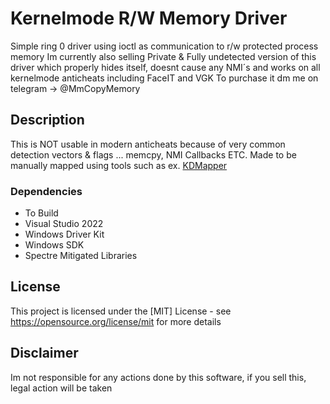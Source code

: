 # Kernelmode R/W Memory Driver
Simple ring 0 driver using ioctl as communication to r/w protected process memory
Im currently also selling Private & Fully undetected version of this driver which properly hides itself, doesnt cause any NMI´s and works on all kernelmode anticheats including FaceIT and VGK
To purchase it dm me on telegram -> @MmCopyMemory

## Description
This is NOT usable in modern anticheats because of very common detection vectors & flags ... memcpy, NMI Callbacks ETC.
Made to be manually mapped using tools such as ex. [KDMapper]([https://twitter.com/dompizzie](https://github.com/TheCruZ/kdmapper))

### Dependencies
* To Build
* Visual Studio 2022
* Windows Driver Kit
* Windows SDK
* Spectre Mitigated Libraries

## License
This project is licensed under the [MIT] License - see https://opensource.org/license/mit for more details

## Disclaimer
Im not responsible for any actions done by this software, if you sell this, legal action will be taken
